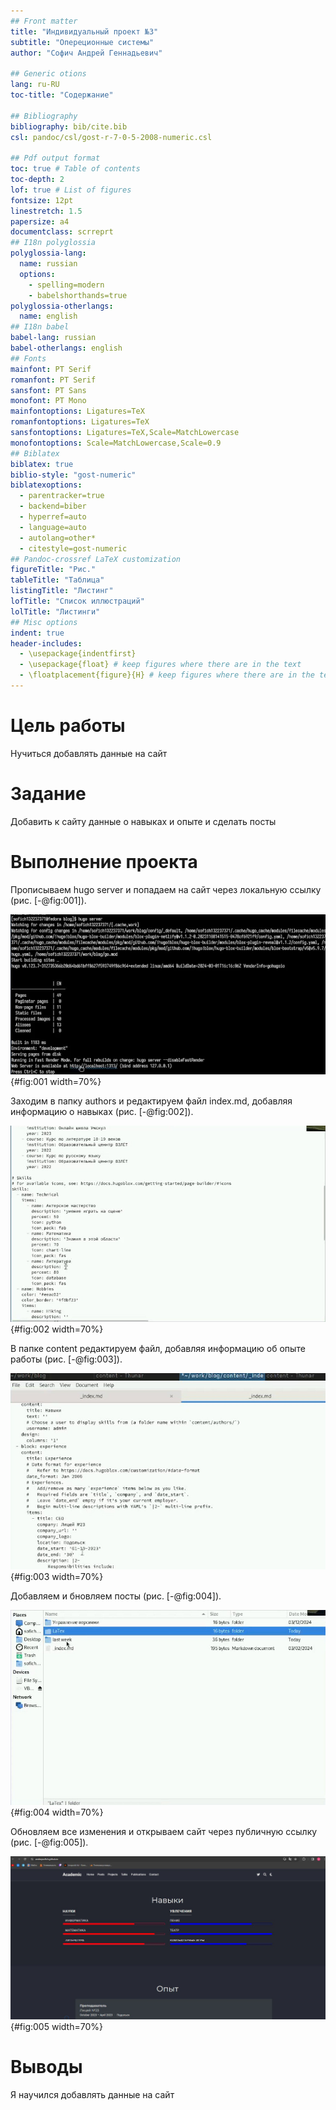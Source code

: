 ```yaml
---
## Front matter
title: "Индивидуальный проект №3"
subtitle: "Опереционные системы"
author: "Софич Андрей Геннадьевич"

## Generic otions
lang: ru-RU
toc-title: "Содержание"

## Bibliography
bibliography: bib/cite.bib
csl: pandoc/csl/gost-r-7-0-5-2008-numeric.csl

## Pdf output format
toc: true # Table of contents
toc-depth: 2
lof: true # List of figures
fontsize: 12pt
linestretch: 1.5
papersize: a4
documentclass: scrreprt
## I18n polyglossia
polyglossia-lang:
  name: russian
  options:
	- spelling=modern
	- babelshorthands=true
polyglossia-otherlangs:
  name: english
## I18n babel
babel-lang: russian
babel-otherlangs: english
## Fonts
mainfont: PT Serif
romanfont: PT Serif
sansfont: PT Sans
monofont: PT Mono
mainfontoptions: Ligatures=TeX
romanfontoptions: Ligatures=TeX
sansfontoptions: Ligatures=TeX,Scale=MatchLowercase
monofontoptions: Scale=MatchLowercase,Scale=0.9
## Biblatex
biblatex: true
biblio-style: "gost-numeric"
biblatexoptions:
  - parentracker=true
  - backend=biber
  - hyperref=auto
  - language=auto
  - autolang=other*
  - citestyle=gost-numeric
## Pandoc-crossref LaTeX customization
figureTitle: "Рис."
tableTitle: "Таблица"
listingTitle: "Листинг"
lofTitle: "Список иллюстраций"
lolTitle: "Листинги"
## Misc options
indent: true
header-includes:
  - \usepackage{indentfirst}
  - \usepackage{float} # keep figures where there are in the text
  - \floatplacement{figure}{H} # keep figures where there are in the text
---
```


# Цель работы

Нучиться добавлять данные на сайт


# Задание

Добавить к сайту данные о навыках и опыте и сделать посты

# Выполнение проекта


Прописываем hugo server и попадаем на сайт через локальную ссылку (рис. [-@fig:001]).

![Команда hugo server](image/1.png){#fig:001 width=70%}

Заходим в папку authors и редактируем файл index.md, добавляя информацию о навыках (рис. [-@fig:002]). 

![Редактирование файла](image/2.png){#fig:002 width=70%}
 
В папке content редактируем файл, добавляя информацию об опыте работы (рис. [-@fig:003]).

![Добавление информации](image/3.png){#fig:003 width=70%}

Добавляем и бновляем посты  (рис. [-@fig:004]).

![Редактирование постов](image/4.png){#fig:004 width=70%}

Обновляем все изменения и открываем сайт через публичную ссылку (рис. [-@fig:005]).

![Сайт](image/5.png){#fig:005 width=70%}




# Выводы

Я научился добавлять данные на сайт

